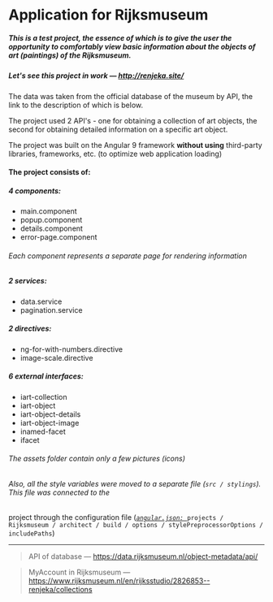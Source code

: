 # Application for Rijksmuseum 

##### This is a test project, the essence of which is to give the user the opportunity to comfortably view basic information about the objects of art (paintings) of the Rijksmuseum.

##### Let's see this project in work — http://renjeka.site/

The data was taken from the official database of the museum by API, the link to the description of which is below.

The project used 2 API's - one for obtaining a collection of art objects, the second for obtaining detailed
 information on a specific art object.
 
 The project was built on the Angular 9 framework **without using** third-party libraries, frameworks, etc. (to optimize web
  application loading)

#### The project consists of:
##### 4 components:
* main.component
* popup.component
* details.component
* error-page.component
###### Each component represents a separate page for rendering information 
##### 2 services:
* data.service 
* pagination.service
##### 2 directives:
* ng-for-with-numbers.directive
* image-scale.directive
##### 6 external interfaces:
* iart-collection
* iart-object
* iart-object-details
* iart-object-image
* inamed-facet
* ifacet
###### The assets folder contain only a few pictures (icons)
###### Also, all the style variables were moved to a separate file (`src / stylings`). This file was connected to the
 project through the configuration file (<u>*`angular.json: `*</u>`projects / Rijksmuseum / architect / build / options / stylePreprocessorOptions / includePaths`)
***


> API of database  — https://data.rijksmuseum.nl/object-metadata/api/

> MyAccount in Rijksmuseum — https://www.rijksmuseum.nl/en/rijksstudio/2826853--renjeka/collections
